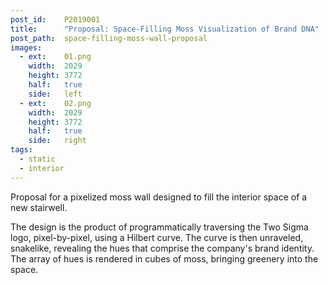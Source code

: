 ```yaml
---
post_id:    P2019001
title:      "Proposal: Space-Filling Moss Visualization of Brand DNA"
post_path:  space-filling-moss-wall-proposal
images:
  - ext:    01.png
    width:  2029
    height: 3772
    half:   true
    side:   left
  - ext:    02.png
    width:  2029
    height: 3772
    half:   true
    side:   right
tags:
  - static
  - interior
---
```

Proposal for a pixelized moss wall designed to fill the interior space of a new stairwell.

The design is the product of programmatically traversing the Two Sigma logo, pixel-by-pixel, using a Hilbert curve. The curve is then unraveled, snakelike, revealing the hues that comprise the company's brand identity. The array of hues is rendered in cubes of moss, bringing greenery into the space.